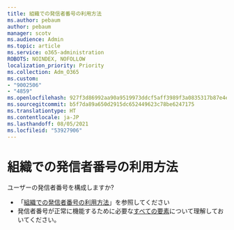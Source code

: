 ```yaml
---
title: 組織での発信者番号の利用方法
ms.author: pebaum
author: pebaum
manager: scotv
ms.audience: Admin
ms.topic: article
ms.service: o365-administration
ROBOTS: NOINDEX, NOFOLLOW
localization_priority: Priority
ms.collection: Adm_O365
ms.custom:
- "9002506"
- "4859"
ms.openlocfilehash: 927f3d86992aa90a9519973ddcf5aff3989f3a0835317b87e4e71af4558d28e6
ms.sourcegitcommit: b5f7da89a650d2915dc652449623c78be6247175
ms.translationtype: HT
ms.contentlocale: ja-JP
ms.lasthandoff: 08/05/2021
ms.locfileid: "53927906"
---
```

# <a name="how-can-caller-id-be-used-in-your-organization"></a>組織での発信者番号の利用方法

ユーザーの発信者番号を構成しますか?

- 「[組織での発信者番号の利用方法](https://docs.microsoft.com/microsoftteams/how-can-caller-id-be-used-in-your-organization)」を参照してください
- 発信者番号が正常に機能するために必要な[すべての要素](https://docs.microsoft.com/microsoftteams/more-about-calling-line-id-and-calling-party-name)について理解しておいてください。
